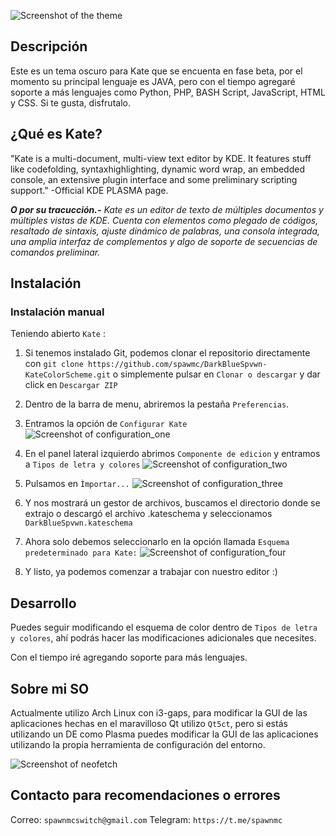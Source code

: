 ![Screenshot of the theme](Screenshot/principal.png)

## Descripción

Este es un tema oscuro para Kate que se encuenta en fase beta, por el momento su principal lenguaje es JAVA, pero con el tiempo agregaré soporte a más lenguajes como Python, PHP, BASH Script, JavaScript, HTML y CSS. Si te gusta, disfrutalo.

## ¿Qué es Kate?

"Kate is a multi-document, multi-view text editor by KDE. It features stuff like codefolding, syntaxhighlighting, dynamic word wrap, an embedded console, an extensive plugin interface and some preliminary scripting support."
	-Official KDE PLASMA page.

***O por su tracucción.-***
*Kate es un editor de texto de múltiples documentos y múltiples vistas de KDE. Cuenta con elementos como plegado de códigos, resaltado de sintaxis, ajuste dinámico de palabras, una consola integrada, una amplia interfaz de complementos y algo de soporte de secuencias de comandos preliminar.*

## Instalación

### Instalación manual

Teniendo abierto `Kate` :
1. Si tenemos instalado Git, podemos clonar el repositorio directamente con ```git clone https://github.com/spawmc/DarkBlueSpvwn-KateColorScheme.git``` o simplemente pulsar en ```Clonar o descargar``` y dar click en ```Descargar ZIP```

1. Dentro de la barra de menu, abriremos la pestaña ```Preferencias```.
2. Entramos la opción de ```Configurar Kate```
![Screenshot of configuration_one](Screenshot/configuration_one.png)
3. En el panel lateral izquierdo abrimos ```Componente de edicion``` y entramos a ```Tipos de letra y colores```
![Screenshot of configuration_two](Screenshot/configuration_two.png)
4. Pulsamos en ```Ìmportar...```
![Screenshot of configuration_three](Screenshot/configuration_three.png)
5. Y nos mostrará un gestor de archivos, buscamos el directorio donde se extrajo o descargó el archivo .kateschema y seleccionamos ```DarkBlueSpvwn.kateschema```
6. Ahora solo debemos seleccionarlo en la opción llamada ```Esquema predeterminado para Kate:```
![Screenshot of configuration_four](Screenshot/configuration_four.png)
7. Y listo, ya podemos comenzar a trabajar con nuestro editor :)


## Desarrollo

Puedes seguir modificando el esquema de color dentro de ```Tipos de letra y colores```, ahí podrás hacer las modificaciones adicionales que necesites.

Con el tiempo iré agregando soporte para más lenguajes.

## Sobre mi SO

Actualmente utilizo Arch Linux con i3-gaps, para modificar la GUI de las aplicaciones hechas en el maravilloso Qt utilizo ```Qt5ct```, pero si estás utilizando un DE como Plasma puedes modificar la GUI de las aplicaciones utilizando la propia herramienta de configuración del entorno.

![Screenshot of neofetch](Screenshot/neofetch.png)

## Contacto para recomendaciones o errores

Correo:
	```spawnmcswitch@gmail.com```
Telegram:
	```https://t.me/spawnmc```
